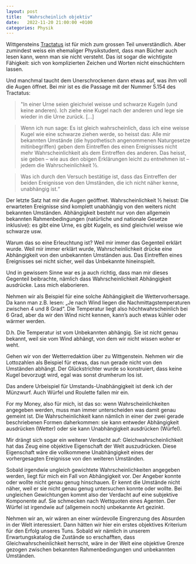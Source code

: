 ```yaml
---
layout: post
title:  "Wahrscheinlich objektiv"
date:   2022-11-20 21:00:00 +0100
categories: Physik
---
```

Wittgensteins [Tractatus](https://www.wittgensteinproject.org/w/index.php?title=Logisch-philosophische_Abhandlung_(Darstellung_in_Baumform)) ist für mich zum grossen Teil unverständlich. Aber zumindest weiss ein ehemaliger Physikstudent, dass man Bücher auch lesen kann, wenn man sie nicht versteht. Das ist sogar die wichtigste Fähigkeit: sich von komplizierten Zeichen und Worten nicht einschüchtern lassen.

Und manchmal taucht dem Unerschrockenen dann etwas auf, was ihm voll die Augen öffnet. Bei mir ist es die Passage mit der Nummer 5.154 des Tractatus:

> "In einer Urne seien gleichviel weisse und schwarze Kugeln (und keine anderen). Ich ziehe eine Kugel nach der anderen und lege sie wieder in die Urne zurück. […]

> Wenn ich nun sage: Es ist gleich wahrscheinlich, dass ich eine weisse Kugel wie eine schwarze ziehen werde, so heisst das: Alle mir bekannten Umstände (die hypothetisch angenommenen Naturgesetze mitinbegriffen) geben dem Eintreffen des einen Ereignisses nicht mehr Wahrscheinlichkeit als dem Eintreffen des anderen. Das heisst, sie geben – wie aus den obigen Erklärungen leicht zu entnehmen ist – jedem die Wahrscheinlichkeit ½.

> Was ich durch den Versuch bestätige ist, dass das Eintreffen der beiden Ereignisse von den Umständen, die ich nicht näher kenne, unabhängig ist.“

Der letzte Satz hat mir die Augen geöffnet. Wahrscheinlichkeit ½ heisst: Die erwarteten Ereignisse sind komplett unabhängig von den weiters nicht bekannten Umständen. Abhängigkeit besteht nur von den allgemein bekannten Rahmenbedingungen (natürliche und nationale Gesetze inklusive): es gibt eine Urne, es gibt Kugeln, es sind gleichviel weisse wie schwarze usw.

Warum das so eine Erleuchtung ist? Weil mir immer das Gegenteil erklärt wurde. Weil mir immer erklärt wurde, Wahrscheinlichkeit drücke eine Abhängigkeit von den unbekannten Umständen aus. Das Eintreffen eines Ereignisses sei nicht sicher, weil das Unbekannte hineinspielt.

Und in gewissem Sinne war es ja auch richtig, dass man mir dieses Gegenteil beibrachte, nämlich dass Wahrscheinlichkeit Abhängigkeit ausdrücke. Lass mich elaborieren.

Nehmen wir als Beispiel für eine solche Abhängigkeit die Wettervorhersage. Da kann man z.B. lesen: „Je nach Wind liegen die Nachmittagstemperaturen zwischen 4 und 8 Grad“. Die Temperatur liegt also höchtwahrscheinlich bei 6 Grad, aber da wir den Wind nicht kennen, kann’s auch etwas kühler oder wärmer werden.

D.h. Die Temperatur ist vom Unbekannten abhängig. Sie ist nicht genau bekannt, weil sie vom Wind abhängt, von dem wir nicht wissen woher er weht.

Gehen wir von der Wetterredaktion über zu Wittgenstein. Nehmen wir die Lottozahlen als Beispiel für etwas, das nun gerade nicht von den Umständen abhängt. Der Glückstrichter wurde so konstruiert, dass keine Kugel bevorzugt wird, egal was sonst drumherum los ist.

Das andere Urbeispiel für Umstands-Unabhängigkeit ist denk ich der Münzwurf. Auch Würfel und Roulette fallen mir ein.

For my Money, also für mich, ist das so: wenn Wahrscheinlichkeiten angegeben werden, muss man immer unterscheiden was damit genau gemeint ist. Die Wahrscheinlichkeit kann nämlich in einer der zwei gerade beschriebenen Formen daherkommen: sie kann entweder Abhängigkeit ausdrücken (Wetter) oder sie kann Unabhängigkeit ausdrücken (Würfel).

Mir drängt sich sogar ein weiterer Verdacht auf: Gleichwahrscheinlichkeit hat das Zeug eine objektive Eigenschaft der Welt auszudrücken. Diese Eigenschaft wäre die vollkommene Unabhängigkeit eines der vorhergesagten Ereignisse von den weiteren Umständen.

Sobald irgendwie ungleich gewichtete Wahrscheinlichkeiten angegeben werden, liegt für mich ein Fall von Abhängigkeit vor. Der Angeber konnte oder wollte nicht genau genug hinschauen. Er kennt die Umstände nicht näher, weil er sie nicht genau genug untersuchen konnte oder wollte. Bei ungleichen Gewichtungen kommt also der Verdacht auf eine subjektive Komponente auf. Sie schmecken nach Wettquoten eines Agenten. Der Würfel ist irgendwie auf (allgemein noch) unbekannte Art gezinkt.

Nehmen wir an, wir wären an einer würdevolle Eingrenzung des Absurden in der Welt interessiert. Dann hätten wir hier ein erstes objektives Kriterium für den Erfolg unseres Tuns. Sobald wir nämlich in unserem Erwartungskatalog die Zustände so erschafften, dass Gleichwahrscheinlichkeit herrscht, wäre in der Welt eine objektive Grenze gezogen zwischen bekannten Rahmenbedingungen und unbekannten Umständen.
